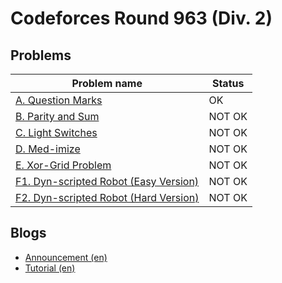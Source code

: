 # Codeforces Round 963 (Div. 2)

## Problems

|Problem name|Status|
|------------|---------|
| [A. Question Marks](problems/A._Question_Marks.md)|OK|
| [B. Parity and Sum](problems/B._Parity_and_Sum.md)|NOT OK|
| [C. Light Switches](problems/C._Light_Switches.md)|NOT OK|
| [D. Med-imize](problems/D._Med-imize.md)|NOT OK|
| [E. Xor-Grid Problem](problems/E._Xor-Grid_Problem.md)|NOT OK|
| [F1. Dyn-scripted Robot (Easy Version)](problems/F1._Dyn-scripted_Robot_(Easy_Version).md)|NOT OK|
| [F2. Dyn-scripted Robot (Hard Version)](problems/F2._Dyn-scripted_Robot_(Hard_Version).md)|NOT OK|
## Blogs

- [Announcement (en)](blogs/Announcement_(en).md)
- [Tutorial (en)](blogs/Tutorial_(en).md)
